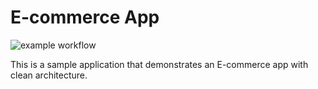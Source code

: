 # E-commerce App
![example workflow](https://github.com/notoriousmarcos/EcommerceApp/actions/workflows/.ios.yml/badge.svg)

This is a sample application that demonstrates an E-commerce app with clean architecture. 
